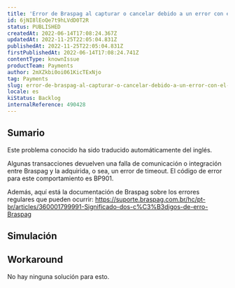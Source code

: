 ```yaml
---
title: 'Error de Braspag al capturar o cancelar debido a un error con el código BP901'
id: 6jNI8lEoQe7t9hLVdD0T2R
status: PUBLISHED
createdAt: 2022-06-14T17:08:24.367Z
updatedAt: 2022-11-25T22:05:04.831Z
publishedAt: 2022-11-25T22:05:04.831Z
firstPublishedAt: 2022-06-14T17:08:24.741Z
contentType: knownIssue
productTeam: Payments
author: 2mXZkbi0oi061KicTExNjo
tag: Payments
slug: error-de-braspag-al-capturar-o-cancelar-debido-a-un-error-con-el-codigo-bp901
locale: es
kiStatus: Backlog
internalReference: 490428
---
```


## Sumario

<div class="alert alert-info">
  <p>Este problema conocido ha sido traducido automáticamente del inglés.</p>
</div>


Algunas transacciones devuelven una falla de comunicación o integración entre Braspag y la adquirida, o sea, un error de timeout. El código de error para este comportamiento es BP901.

Además, aquí está la documentación de Braspag sobre los errores regulares que pueden ocurrir: https://suporte.braspag.com.br/hc/pt-br/articles/360001799991-Significado-dos-c%C3%B3digos-de-erro-Braspag



## Simulación





## Workaround


No hay ninguna solución para esto.

